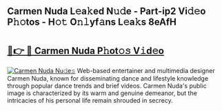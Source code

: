 ## Carmen Nuda L𝚎a𝚔ed N𝚞𝚍e - Part-ip2 Vi𝚍𝚎o P𝚑𝚘tos - H𝚘𝚝 O𝚗𝚕yf𝚊ns L𝚎a𝚔s 8eAfH

# <h2><a href="http://kf97p8.oniu.top/?m=Carmen+Nuda">🔗👉 🔴 Carmen Nuda P𝚑ot𝚘𝚜 V𝚒d𝚎o</a></h2>

[![Carmen Nuda Nu𝚍e𝚜](https://i.imgur.com/0qMVB7G.gif)](http://kf97p8.oniu.top/?m=Carmen+Nuda)
Web-based entertainer and multimedia designer Carmen Nuda, known for disseminating dance and lifestyle knowledge through popular dance trends and brief videos. Carmen Nuda's public image is characterized by its warm and genuine demeanor, but the intricacies of his personal life remain shrouded in secrecy.  
